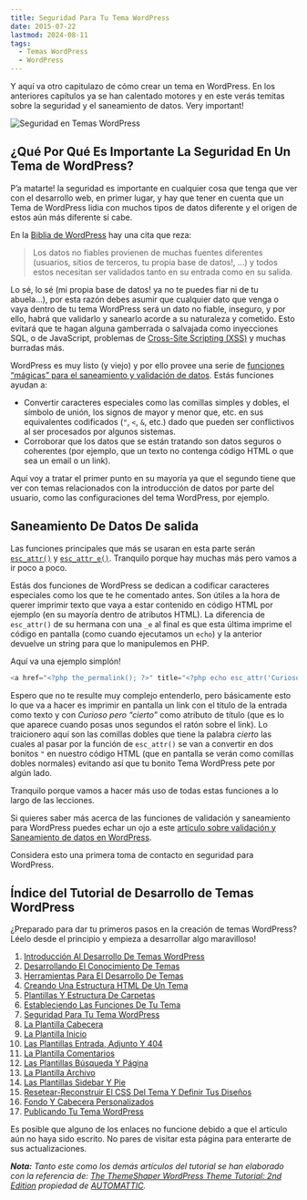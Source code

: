 ```yaml
---
title: Seguridad Para Tu Tema WordPress
date: 2015-07-22
lastmod: 2024-08-11
tags:
  - Temas WordPress
  - WordPress
---
```


<!--kg-card-begin: markdown-->

Y aquí va otro capitulazo de cómo crear un tema en WordPress. En los anteriores capítulos ya se han calentado motores y en este verás temitas sobre la seguridad y el saneamiento de datos. Very important!

![Seguridad en Temas WordPress](/old-posts-images/2015/07/seguridad_para_tu_tema_wordpress.jpg)

## ¿Qué Por Qué Es Importante La Seguridad En Un Tema de WordPress?

P’a matarte! la seguridad es importante en cualquier cosa que tenga que ver con el desarrollo web, en primer lugar, y hay que tener en cuenta que un Tema de WordPress lidia con muchos tipos de datos diferente y el origen de estos aún más diferente si cabe.

En la [Biblia de WordPress](http://codex.wordpress.org/Data_Validation) hay una cita que reza:

> Los datos no fiables provienen de muchas fuentes diferentes (usuarios, sitios de terceros, tu propia base de datos!, …) y todos estos necesitan ser validados tanto en su entrada como en su salida.

Lo sé, lo sé (mi propia base de datos! ya no te puedes fiar ni de tu abuela…), por esta razón debes asumir que cualquier dato que venga o vaya dentro de tu tema WordPress será un dato no fiable, inseguro, y por ello, habrá que validarlo y sanearlo acorde a su naturaleza y cometido. Esto evitará que te hagan alguna gamberrada o salvajada como inyecciones SQL, o de JavaScript, problemas de [Cross-Site Scripting (XSS)](https://es.wikipedia.org/wiki/Cross-site_scripting) y muchas burradas más.

WordPress es muy listo (y viejo) y por ello provee una serie de [funciones “mágicas” para el saneamiento y validación de datos](http://codex.wordpress.org/Data_Validation). Estás funciones ayudan a:

- Convertir caracteres especiales como las comillas simples y dobles, el símbolo de unión, los signos de mayor y menor que, etc. en sus equivalentes codificados (`"`, `<`, `&`, etc.) dado que pueden ser conflictivos al ser procesados por algunos sistemas.
- Corroborar que los datos que se están tratando son datos seguros o coherentes (por ejemplo, que un texto no contenga código HTML o que sea un email o un link).

Aquí voy a tratar el primer punto en su mayoría ya que el segundo tiene que ver con temas relacionados con la introducción de datos por parte del usuario, como las configuraciones del tema WordPress, por ejemplo.

## Saneamiento De Datos De salida

Las funciones principales que más se usaran en esta parte serán [`esc_attr()`](https://developer.wordpress.org/reference/functions/esc_attr/) y [`esc_attr_e()`](https://developer.wordpress.org/reference/functions/esc_attr_e/). Tranquilo porque hay muchas más pero vamos a ir poco a poco.

Estás dos funciones de WordPress se dedican a codificar caracteres especiales como los que te he comentado antes. Son útiles a la hora de querer imprimir texto que vaya a estar contenido en código HTML por ejemplo (en su mayoría dentro de atributos HTML). La diferencia de `esc_attr()` de su hermana con una `_e` al final es que esta última imprime el código en pantalla (como cuando ejecutamos un `echo`) y la anterior devuelve un string para que lo manipulemos en PHP.

Aquí va una ejemplo simplón!

```php
<a href="<?php the_permalink(); ?>" title="<?php echo esc_attr('Curioso pero "cierto"'); ?>"><?php the_title(); ?></a>
```

Espero que no te resulte muy complejo entenderlo, pero básicamente esto lo que va a hacer es imprimir en pantalla un link con el título de la entrada como texto y con _Curioso pero “cierto”_ como atributo de título (que es lo que aparece cuando posas unos segundos el ratón sobre el link). Lo traicionero aquí son las comillas dobles que tiene la palabra _cierto_ las cuales al pasar por la función de `esc_attr()` se van a convertir en dos bonitos `"` en nuestro código HTML (que en pantalla se verán como comillas dobles normales) evitando así que tu bonito Tema WordPress pete por algún lado.

Tranquilo porque vamos a hacer más uso de todas estas funciones a lo largo de las lecciones.

Si quieres saber más acerca de las funciones de validación y saneamiento para WordPress puedes echar un ojo a este [artículo sobre validación y Saneamiento de datos en WordPress](http://www.adrenalina.es/validacion-y-saneamiento-de-datos-en-wordpress/).

Considera esto una primera toma de contacto en seguridad para WordPress.

## Índice del Tutorial de Desarrollo de Temas WordPress

¿Preparado para dar tu primeros pasos en la creación de temas WordPress? Léelo desde el principio y empieza a desarrollar algo maravilloso!

1. [Introducción Al Desarrollo De Temas WordPress](/2015/02/aprende-a-hacer-un-tema-en-wordpress/)
2. [Desarrollando El Conocimiento De Temas](/2015/02/desarrollando-el-conocimiento-de-temas/)
3. [Herramientas Para El Desarrollo De Temas](/2015/02/herramientas-para-el-desarrollo-de-temas/)
4. [Creando Una Estructura HTML De Un Tema](/2015/03/creando-una-estructura-html-de-un-tema-wordpress/)
5. [Plantillas Y Estructura De Carpetas](/2015/05/plantillas-y-estructura-de-carpetas-en-wordpress/)
6. [Estableciendo Las Funciones De Tu Tema](/2015/07/estableciendo-las-funciones-de-tu-tema-wordpress/)
7. [Seguridad Para Tu Tema WordPress](./)
8. [La Plantilla Cabecera](/)
9. [La Plantilla Inicio](/)
10. [Las Plantillas Entrada, Adjunto Y 404](/)
11. [La Plantilla Comentarios](/)
12. [Las Plantillas Búsqueda Y Página](/)
13. [La Plantilla Archivo](/)
14. [Las Plantillas Sidebar Y Pie](/)
15. [Resetear-Reconstruir El CSS Del Tema Y Definir Tus Diseños](/)
16. [Fondo Y Cabecera Personalizados](/)
17. [Publicando Tu Tema WordPress](/)

Es posible que alguno de los enlaces no funcione debido a que el artículo aún no haya sido escrito. No pares de visitar esta página para enterarte de sus actualizaciones.

_**Nota:** Tanto este como los demás artículos del tutorial se han elaborado con la referencia de: [The ThemeShaper WordPress Theme Tutorial: 2nd Edition](http://themeshaper.com/2012/10/22/the-themeshaper-wordpress-theme-tutorial-2nd-edition/) propiedad de [AUTOMATTIC](http://automattic.com/)._

<!--kg-card-end: markdown-->
